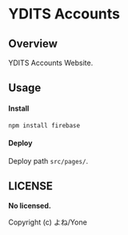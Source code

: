 
# YDITS Accounts

## Overview

YDITS Accounts Website.

## Usage

#### Install

```
npm install firebase
```

#### Deploy

Deploy path `src/pages/`.

## LICENSE

**No licensed.**

Copyright (c) よね/Yone
